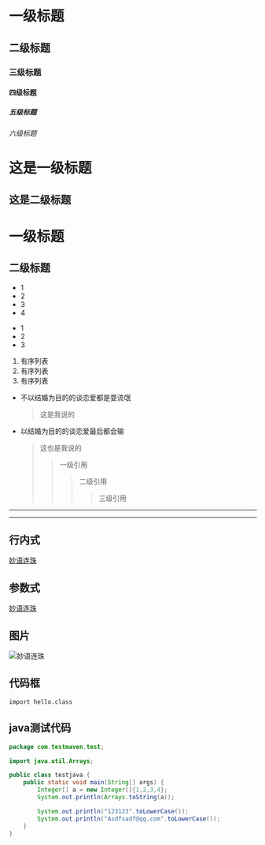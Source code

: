 # 一级标题
## 二级标题
### 三级标题
#### 四级标题
##### 五级标题
###### 六级标题

这是一级标题
=
这是二级标题
-
# 一级标题 #
## 二级标题 ##
* 1
* 2
* 3
* 4
+ 1
+ 2
+ 3
1. 有序列表
2. 有序列表
3. 有序列表

* 不以结婚为目的的谈恋爱都是耍流氓
    >这是我说的

* 以结婚为目的的谈恋爱最后都会输
    > 这也是我说的
    >> 一级引用
    >>> 二级引用
    >>>> 三级引用
***
---
## 行内式
[妙语连珠](http://www.baidu.com)

## 参数式
[妙语连珠]: http://www.baidu.com
[妙语连珠]

## 图片
![妙语连珠](https://images2015.cnblogs.com/blog/600165/201701/600165-20170121185054312-549083784.png)

## 代码框
`import hello.class`

## java测试代码
```java
package com.testmaven.test;

import java.util.Arrays;

public class testjava {
    public static void main(String[] args) {
        Integer[] a = new Integer[]{1,2,3,4};
        System.out.println(Arrays.toString(a));

        System.out.println("123123".toLowerCase());
        System.out.println("Asdfsadf@qq.com".toLowerCase());
    }
}
```